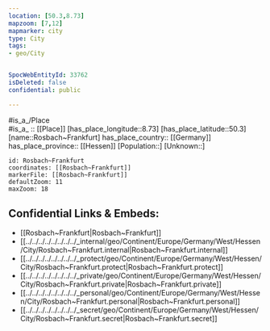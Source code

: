 ```yaml
---
location: [50.3,8.73] 
mapzoom: [7,12] 
mapmarker: city 
type: City
tags:
- geo/City


SpocWebEntityId: 33762
isDeleted: false
confidential: public

---
```

#is_a_/Place  
#is_a_ :: [[Place]] 
[has_place_longitude::8.73] 
[has_place_latitude::50.3] 
[name::Rosbach~Frankfurt] 
has_place_country:: [[Germany]]  
has_place_province:: [[Hessen]] 
[Population::] 
[Unknown::] 


```leaflet
id: Rosbach~Frankfurt
coordinates: [[Rosbach~Frankfurt]] 
markerFile: [[Rosbach~Frankfurt]] 
defaultZoom: 11 
maxZoom: 18
```


## Confidential Links & Embeds: 
- [[Rosbach~Frankfurt|Rosbach~Frankfurt]]  
- [[../../../../../../../../_internal/geo/Continent/Europe/Germany/West/Hessen/City/Rosbach~Frankfurt.internal|Rosbach~Frankfurt.internal]] 
- [[../../../../../../../../_protect/geo/Continent/Europe/Germany/West/Hessen/City/Rosbach~Frankfurt.protect|Rosbach~Frankfurt.protect]] 
- [[../../../../../../../../_private/geo/Continent/Europe/Germany/West/Hessen/City/Rosbach~Frankfurt.private|Rosbach~Frankfurt.private]] 
- [[../../../../../../../../_personal/geo/Continent/Europe/Germany/West/Hessen/City/Rosbach~Frankfurt.personal|Rosbach~Frankfurt.personal]] 
- [[../../../../../../../../_secret/geo/Continent/Europe/Germany/West/Hessen/City/Rosbach~Frankfurt.secret|Rosbach~Frankfurt.secret]] 
